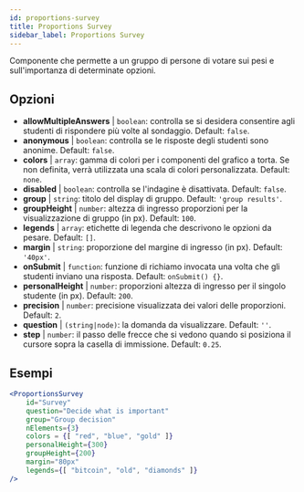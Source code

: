 ```yaml
---
id: proportions-survey
title: Proportions Survey
sidebar_label: Proportions Survey
---
```


Componente che permette a un gruppo di persone di votare sui pesi e sull'importanza di determinate opzioni.

## Opzioni

* __allowMultipleAnswers__ | `boolean`: controlla se si desidera consentire agli studenti di rispondere più volte al sondaggio. Default: `false`.
* __anonymous__ | `boolean`: controlla se le risposte degli studenti sono anonime. Default: `false`.
* __colors__ | `array`: gamma di colori per i componenti del grafico a torta. Se non definita, verrà utilizzata una scala di colori personalizzata. Default: `none`.
* __disabled__ | `boolean`: controlla se l'indagine è disattivata. Default: `false`.
* __group__ | `string`: titolo del display di gruppo. Default: `'group results'`.
* __groupHeight__ | `number`: altezza di ingresso proporzioni per la visualizzazione di gruppo (in px). Default: `100`.
* __legends__ | `array`: etichette di legenda che descrivono le opzioni da pesare. Default: `[]`.
* __margin__ | `string`: proporzione del margine di ingresso (in px). Default: `'40px'`.
* __onSubmit__ | `function`: funzione di richiamo invocata una volta che gli studenti inviano una risposta. Default: `onSubmit() {}`.
* __personalHeight__ | `number`: proporzioni altezza di ingresso per il singolo studente (in px). Default: `200`.
* __precision__ | `number`: precisione visualizzata dei valori delle proporzioni. Default: `2`.
* __question__ | `(string|node)`: la domanda da visualizzare. Default: `''`.
* __step__ | `number`: il passo delle frecce che si vedono quando si posiziona il cursore sopra la casella di immissione. Default: `0.25`.


## Esempi

```jsx live
<ProportionsSurvey 
    id="Survey"
    question="Decide what is important"
    group="Group decision"
    nElements={3}
    colors = {[ "red", "blue", "gold" ]}
    personalHeight={300}
    groupHeight={200}
    margin="80px"
    legends={[ "bitcoin", "old", "diamonds" ]}
/>
```



